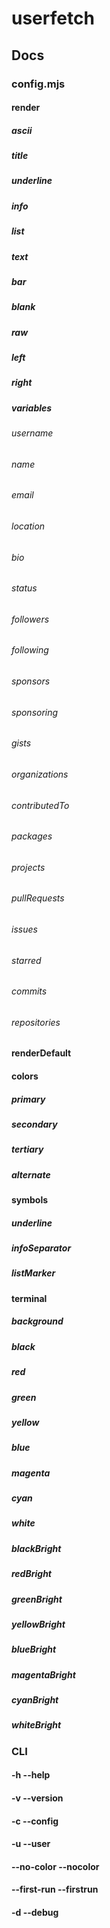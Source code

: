 # userfetch

## Docs

### config.mjs

#### render

##### ascii
##### title
##### underline
##### info
##### list
##### text
##### bar
##### blank
##### raw
##### left
##### right

##### variables

###### username
###### name
###### email
###### location
###### bio
###### status
###### followers
###### following
###### sponsors
###### sponsoring
###### gists
###### organizations
###### contributedTo
###### packages
###### projects
###### pullRequests
###### issues
###### starred
###### commits
###### repositories

#### renderDefault

#### colors

##### primary
##### secondary
##### tertiary
##### alternate

#### symbols

##### underline
##### infoSeparator
##### listMarker

#### terminal

##### background
##### black
##### red
##### green
##### yellow
##### blue
##### magenta
##### cyan
##### white
##### blackBright
##### redBright
##### greenBright
##### yellowBright
##### blueBright
##### magentaBright
##### cyanBright
##### whiteBright

### CLI

#### -h --help

#### -v --version

#### -c --config

#### -u --user

#### --no-color --nocolor

#### --first-run --firstrun

#### -d --debug

